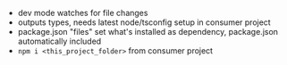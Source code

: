 - dev mode watches for file changes
- outputs types, needs latest node/tsconfig setup in consumer project
- package.json "files" set what's installed as dependency, package.json automatically included
- `npm i <this_project_folder>` from consumer project
